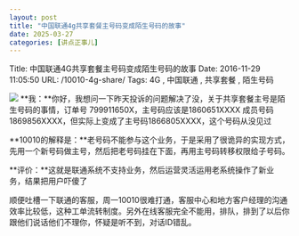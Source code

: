 ```yaml
---
layout: post
title: "中国联通4g共享套餐主号码变成陌生号码的故事"
date: 2025-03-27
categories: [讲点正事儿]
---
```


Title: 中国联通4G共享套餐主号码变成陌生号码的故事
Date: 2016-11-29 11:05:50
URL: /10010-4g-share/
Tags: 4G , 中国联通 , 共享套餐 , 陌生号码

![](http://img.weimao.me/2019-05-21-031902.png)
**我：**你好，我想问一下昨天投诉的问题解决了没，关于共享套餐主号是陌生号码的事情，订单号 799911650X，主号码应该是1860651XXXX 成员号码 1869856XXXX，但实际上变成了主号码1866805XXXX，这个号码从没见过

**10010的解释是：**老号码不能参与这个业务，于是采用了很诡异的实现方式，先用一个新号码做主号，然后把老号码挂在下面，再用主号码转移权限给子号码。

**评价：**这就是联通系统不支持业务，然后运营灵活运用老系统操作了新业务，结果把用户吓傻了

顺便吐槽一下联通的客服，周一10010很难打通，客服中心和地方客户经理的沟通效率比较低，这种工单流转制度。另外在线客服完全不能用，排队，排到了以后你跟他们说话他们不理你，怀疑是听不到，对话ID错乱。